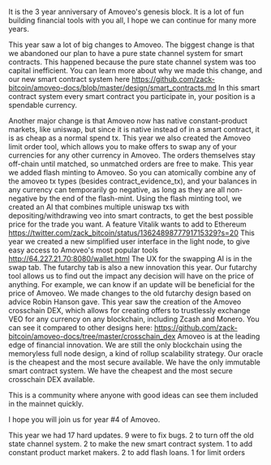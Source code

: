 It is the 3 year anniversary of Amoveo's genesis block. It is a lot of fun building financial tools with you all, I hope we can continue for many more years.

This year saw a lot of big changes to Amoveo. The biggest change is that we abandoned our plan to have a pure state channel system for smart contracts. This happened because the pure state channel system was too capital inefficient. You can learn more about why we made this change, and our new smart contract system here https://github.com/zack-bitcoin/amoveo-docs/blob/master/design/smart_contracts.md
In this smart contract system every smart contract you participate in, your position is a spendable currency.

Another major change is that Amoveo now has native constant-product markets, like uniswap, but since it is native instead of in a smart contract, it is as cheap as a normal spend tx.
This year we also created the Amoveo limit order tool, which allows you to make offers to swap any of your currencies for any other currency in Amoveo. The orders themselves stay off-chain until matched, so unmatched orders are free to make.
This year we added flash minting to Amoveo. So you can atomically combine any of the amoveo tx types (besides contract_evidence_tx), and your balances in any currency can temporarily go negative, as long as they are all non-negative by the end of the flash-mint.
Using the flash minting tool, we created an AI that combines multiple uniswap txs with depositing/withdrawing veo into smart contracts, to get the best possible price for the trade you want. A feature Vitalik wants to add to Ethereum https://twitter.com/zack_bitcoin/status/1362489877791715329?s=20
This year we created a new simplified user interface in the light node, to give easy access to Amoveo's most popular tools http://64.227.21.70:8080/wallet.html
The UX for the swapping AI is in the swap tab. 
The futarchy tab is also a new innovation this year.
Our futarchy tool allows us to find out the impact any decision will have on the price of anything. For example, we can know if an update will be beneficial for the price of Amoveo. We made changes to the old futarchy design based on advice Robin Hanson gave.
This year saw the creation of the Amoveo crosschain DEX, which allows for creating offers to trustlessly exchange VEO for any currency on any blockchain, including Zcash and Monero. You can see it compared to other designs here: https://github.com/zack-bitcoin/amoveo-docs/tree/master/crosschain_dex
Amoveo is at the leading edge of financial innovation. We are still the only blockchain using the memoryless full node design, a kind of rollup scalability strategy. Our oracle is the cheapest and the most secure available. We have the only immutable smart contract system.
We have the cheapest and the most secure crosschain DEX available.

This is a community where anyone with good ideas can see them included in the mainnet quickly.

I hope you will join us for year #4 of Amoveo.

This year we had 17 hard updates.
9 were to fix bugs.
2 to turn off the old state channel system.
2 to make the new smart contract system.
1 to add constant product market makers.
2 to add flash loans.
1 for limit orders